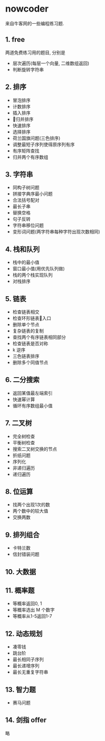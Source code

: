 # nowcoder
来自牛客网的一些编程练习题.

## 1. free
两道免费练习用的题目, 分别是
- 层次遍历(每层一个向量, 二维数组返回)
- 判断旋转字符串

## 2. 排序
- 冒泡排序
- 计数排序
- 插入排序
- 归并排序
- 快速排序
- 选择排序
- 荷兰国旗问题(三色排序)
- 调整最短子序列使得原序列有序
- 有序矩阵查找
- 归并两个有序数组

## 3. 字符串
- 同构子树问题
- 拼接字典序最小问题
- 合法括号配对
- 最长子串
- 替换空格
- 句子反转
- 字符串移位问题
- 变形词问题(两字符串每种字符出现次数相同)

## 4. 栈和队列
- 栈中的最小值
- 窗口最小值(用优先队列做)
- 栈的两个栈实现队列
- 对栈排序

## 5. 链表
- 检查链表相交
- 检查环形链表入口
- 删除单个节点
- 复杂链表的复制
- 查找两个有序链表相同部分
- 检查链表是否对称
- k 逆序
- 三色链表排序
- 删除多个同值节点

## 6. 二分搜索
- 返回某值最左端索引
- 快速幂计算
- 循环有序数组最小值
  
## 7. 二叉树
- 完全树检查
- 平衡树检查
- 搜索二叉树交换的节点
- 折纸问题
- 序列化
- 非递归遍历
- 递归遍历
  
## 8. 位运算
- 找两个出现1次的数
- 两个数中的较大值
- 交换两数
  
## 9. 排列组合
- 卡特兰数
- 信封错装问题

## 10. 大数据

## 11. 概率题
- 等概率返回0, 1
- 等概率选出 M 个数字
- 等概率从1-5返回1-7
  
## 12. 动态规划
- 凑零钱
- 跳台阶
- 最长相同子序列
- 最长递增序列
- 最长无重复字符串

## 13. 智力题
- 赛马问题

## 14. 剑指 offer
略
